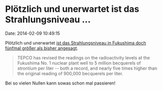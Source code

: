 Plötzlich und unerwartet ist das Strahlungsniveau \...
======================================================

Date: 2014-02-09 10:49:15

Plötzlich und unerwartet [ist das Strahlungsniveau in Fukushima doch
fünfmal größer als bisher
angesagt](http://rt.com/news/fukushima-radiation-levels-underestimated-143/).

> TEPCO has revised the readings on the radioactivity levels at the
> Fukushima No. 1 nuclear plant well to 5 million becquerels of
> strontium per liter -- both a record, and nearly five times higher
> than the original reading of 900,000 becquerels per liter.

Bei so vielen Nullen kann sowas schon mal passieren!
